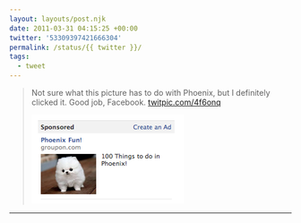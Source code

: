 ```yaml
---
layout: layouts/post.njk
date: 2011-03-31 04:15:25 +00:00
twitter: '53309397421666304'
permalink: /status/{{ twitter }}/
tags: 
  - tweet
---
```


> Not sure what this picture has to do with Phoenix, but I definitely clicked it. Good job, Facebook. [twitpic.com/4f6onq](http://twitpic.com/4f6onq)
> 
> ![100 things to do in Phoenix with a picture of tiny fluffy dog](/img/267370838.png)

---
